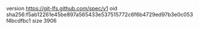 version https://git-lfs.github.com/spec/v1
oid sha256:f5ab12261e45be897a565433e537515772c6f6b4729ed97b3e0c053f4bcdfbc1
size 3906
